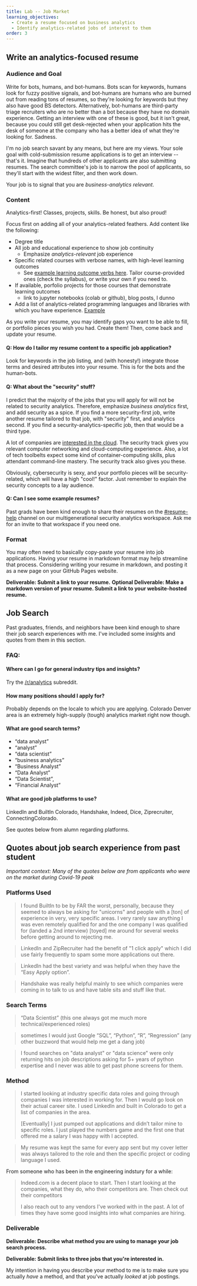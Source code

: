 ```yaml
---
title: Lab -- Job Market
learning_objectives:
  - Create a resume focused on business analytics
  - Identify analytics-related jobs of interest to them
order: 3
---
```


## Write an analytics-focused resume

### Audience and Goal

Write for bots, humans, and bot-humans.
Bots scan for keywords, humans look for fuzzy positive signals, and bot-humans
are humans who are burned out from reading tons of resumes, so they're looking
for keywords but they also have good BS detectors. Alternatively, bot-humans are
third-party triage recruiters who are no better than a bot because they have no
domain experience. Getting an interview with one of these is good, but it isn't great,
because you could still get desk-rejected when your application hits the desk of someone
at the company who has a better idea of what they're looking for. Sadness.

I'm no job search savant by any means, but here are my views. Your sole goal
with cold-submission resume applications is to get an interview -- that's it. Imagine
that hundreds of other applicants are also submitting resumes. The search committee's
job is to narrow the pool of applicants, so they'll start with the widest filter,
and then work down.

Your job is to signal that you are _business-analytics relevant_.


### Content
Analytics-first! Classes, projects, skills. Be honest, but also proud!

Focus first on
adding all of your analytics-related feathers. Add content like the following:

* Degree title
* All job and educational experience to show job continuity
  * Emphasize _analytics-relevant_ job experience
* Specific related courses with verbose names, with high-level learning outcomes
  * See [example learning outcome verbs here](https://citl.indiana.edu/teaching-resources/course-design/developing-learning-outcomes/index.html). Tailor course-provided ones
    (check the syllabus), or write your own if you need to.
* If available, porfolio projects for those courses that demonstrate learning outcomes
  * link to jupyter notebooks (colab or github), blog posts, I dunno
* Add a list of analytics-related programming languages and libraries with which
  you have experience. [Example](https://imgur.com/gallery/r0SEEoh)

As you write your resume, you may identify gaps you want to be able to fill, or
portfolio pieces you wish you had. Create them! Then, come back and update your resume.


#### Q: How do I tailor my resume content to a specific job application?

Look for keywords in the job listing, and (with honesty!) integrate those terms
and desired attributes into your resume. This is for the bots and the human-bots.


#### Q: What about the "security" stuff?

I predict that the majority of the jobs that you will apply for will not be related
to security analytics. Therefore, emphasize _business analytics_ first, and add
security as a spice. If you find a more security-first job, write another resume
tailored to that job, with "security" first, and analytics second. If you find
a security-analytics-specific job, then that would be a third type.

A lot of companies are [interested in the cloud](https://www.youtube.com/watch?v=9ntPxdWAWq8). The security track gives you relevant computer networking
and cloud-computing experience. Also, a lot of tech toolbelts expect some kind
of container-computing skills, plus
attendant command-line mastery. The security track also gives you these.

Obviously, cybersecurity is sexy, and your portfolio pieces will be security-related,
which will have a high "cool!" factor. Just remember to explain the security concepts
to a lay audience.


#### Q: Can I see some example resumes?

Past grads have been kind enough to share their resumes on the [#resume-help](https://securityanaly-gpm5224.slack.com/archives/C01HPF2T2CQ) channel
on our multigenerational security analytics workspace. Ask me for an invite to that workspace if you need one.


### Format

You may often need to basically copy-paste your resume into job applications.
Having your resume in markdown format may help streamline that process. Considering writing  your resume in markdown, and posting it as a new page on your GitHub Pages website.

**Deliverable: Submit a link to your resume.**
**Optional Deliverable: Make a markdown version of your resume. Submit a link to your website-hosted resume.**


## Job Search

Past graduates, friends, and neighbors have been kind enough to share their job search
experiences with me. I've included some insights and quotes from them in this section.

### FAQ:

#### Where can I go for general industry tips and insights?

Try the [/r/analytics](https://reddit.com/r/analytics) subreddit.

#### How many positions should I apply for?

Probably depends on the locale to which you are applying. Colorado Denver area is
an extremely high-supply (tough) analytics market right now though.


#### What are good search terms?

* “data analyst”
* “analyst”
* “data scientist”
* “business analytics”
* “Business Analyst”
* “Data Analyst”
* “Data Scientist”,
* “Financial Analyst”

#### What are good job platforms to use?

LinkedIn and BuiltIn Colorado, Handshake, Indeed, Dice, Ziprecruiter, ConnectingColorado.

See quotes below from alumn regarding platforms.

## Quotes about job search experience from past student

_Important context: Many of the quotes below are from applicants who were on the market during Covid-19 peak_

### Platforms Used

> I found BuiltIn to be by FAR the worst, personally, because they seemed to always be asking for "unicorns" and people with a [ton] of experience in very, very specific areas. I very rarely saw anything I was even remotely qualified for and the one company I was qualified for (landed a 2nd interview) [toyed] me around for several weeks before getting around to rejecting me.

> LinkedIn and ZipRecruiter had the benefit of "1 click apply" which I did use fairly frequently to spam some more applications out there.

> LinkedIn had the best variety and was helpful when they have the “Easy Apply option”.

> Handshake was really helpful mainly to see which companies were coming in to talk to us and have table sits and stuff like that.


### Search Terms

> “Data Scientist” (this one always got me much more technical/experienced roles)

> sometimes I would just Google “SQL”, “Python”, “R”, “Regression” (any other buzzword that would help me get a dang job)

> I found searches on "data analyst" or "data science" were only returning hits on job descriptions asking for 5+ years of python expertise and I never was able to get past phone screens for them.


### Method

> I started looking at industry specific data roles and going through companies I was interested in working for. Then I would go look on their actual career site. I used LinkedIn and built in Colorado to get a list of companies in the area.
>
> [Eventually] I just pumped out applications and didn’t tailor mine to specific roles. I just played the numbers game and the first one that offered me a salary I was happy with I accepted.

> My resume was kept the same for every app sent but my cover letter was always tailored to the role and then the specific project or coding language I used.

From someone who has been in the engineering indstury for a while:

> Indeed.com is a decent place to start. Then I start looking at the companies, what they do, who their competitors are. Then check out their competitors
>
> I also reach out to any vendors I've worked with in the past. A lot of times they have some good insights into what companies are hiring.



### Deliverable


**Deliverable: Describe what method you are using to manage your job search process.**

**Deliverable: Submit links to three jobs that you're interested in.**

My intention in having you describe your method to me is to make sure you actually _have_ a method, and that you've actually _looked_ at job postings.
